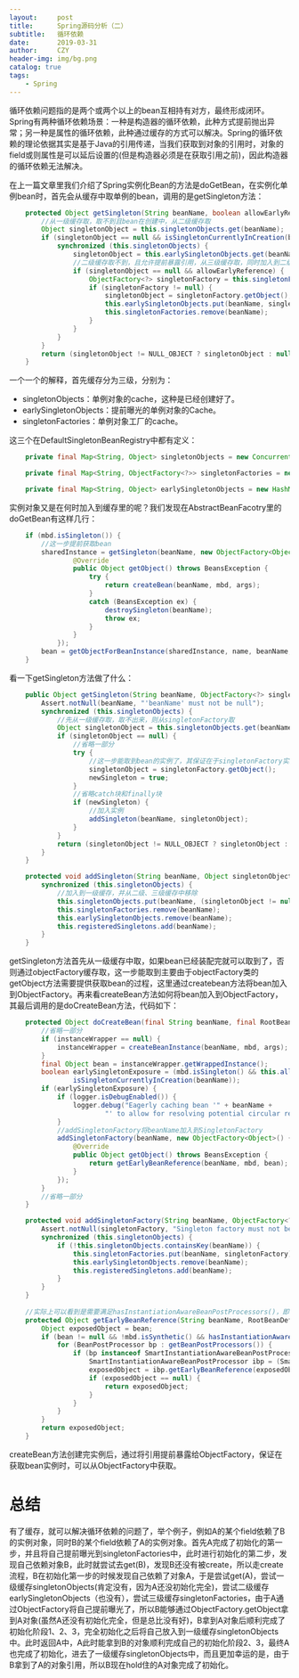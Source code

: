 ```yaml
---
layout:     post
title:      Spring源码分析（二）
subtitle:   循环依赖
date:       2019-03-31
author:     CZY
header-img: img/bg.png
catalog: true
tags:
    - Spring
---
```


循环依赖问题指的是两个或两个以上的bean互相持有对方，最终形成闭环。Spring有两种循环依赖场景：一种是构造器的循环依赖，此种方式提前抛出异常；另一种是属性的循环依赖，此种通过缓存的方式可以解决。Spring的循环依赖的理论依据其实是基于Java的引用传递，当我们获取到对象的引用时，对象的field或则属性是可以延后设置的(但是构造器必须是在获取引用之前)，因此构造器的循环依赖无法解决。

在上一篇文章里我们介绍了Spring实例化Bean的方法是doGetBean，在实例化单例bean时，首先会从缓存中取单例的bean，调用的是getSingleton方法：

```java
	protected Object getSingleton(String beanName, boolean allowEarlyReference) {
        //从一级缓存取，取不到且bean在创建中，从二级缓存取
		Object singletonObject = this.singletonObjects.get(beanName);
		if (singletonObject == null && isSingletonCurrentlyInCreation(beanName)) {
			synchronized (this.singletonObjects) {
				singletonObject = this.earlySingletonObjects.get(beanName);
                //二级缓存取不到，且允许提前暴露引用，从三级缓存取，同时加入到二级缓存中，并从三级缓存中移除
				if (singletonObject == null && allowEarlyReference) {
					ObjectFactory<?> singletonFactory = this.singletonFactories.get(beanName);
					if (singletonFactory != null) {
						singletonObject = singletonFactory.getObject();
						this.earlySingletonObjects.put(beanName, singletonObject);
						this.singletonFactories.remove(beanName);
					}
				}
			}
		}
		return (singletonObject != NULL_OBJECT ? singletonObject : null);
	}
```

一个一个的解释，首先缓存分为三级，分别为：
+ singletonObjects：单例对象的cache，这种是已经创建好了。
+ earlySingletonObjects：提前曝光的单例对象的Cache。
+ singletonFactories：单例对象工厂的cache。

这三个在DefaultSingletonBeanRegistry中都有定义：

```java
	private final Map<String, Object> singletonObjects = new ConcurrentHashMap<String, Object>(64);

	private final Map<String, ObjectFactory<?>> singletonFactories = new HashMap<String, ObjectFactory<?>>(16);

	private final Map<String, Object> earlySingletonObjects = new HashMap<String, Object>(16);
```

实例对象又是在何时加入到缓存里的呢？我们发现在AbstractBeanFacotry里的doGetBean有这样几行：

```java
	if (mbd.isSingleton()) {
        //这一步提前获取bean
		sharedInstance = getSingleton(beanName, new ObjectFactory<Object>() {
				@Override
				public Object getObject() throws BeansException {
					try {
						return createBean(beanName, mbd, args);
                    }
					catch (BeansException ex) {
						destroySingleton(beanName);
						throw ex;
					}
				}
			});
		bean = getObjectForBeanInstance(sharedInstance, name, beanName, mbd);
	}
```

看一下getSingleton方法做了什么：

```java
	public Object getSingleton(String beanName, ObjectFactory<?> singletonFactory) {
		Assert.notNull(beanName, "'beanName' must not be null");
		synchronized (this.singletonObjects) {
            //先从一级缓存取，取不出来，则从singletonFactory取
			Object singletonObject = this.singletonObjects.get(beanName);
			if (singletonObject == null) {
				//省略一部分
				try {
                    //这一步能取到bean的实例了，其保证在于singletonFactory实现的getObject方法，上文可知这是由createBean方法保证，稍后再叙述
					singletonObject = singletonFactory.getObject();
					newSingleton = true;
				}
				//省略catch块和finally块
				if (newSingleton) {
					//加入实例
					addSingleton(beanName, singletonObject);
				}
			}
			return (singletonObject != NULL_OBJECT ? singletonObject : null);
		}
	}

    protected void addSingleton(String beanName, Object singletonObject) {
		synchronized (this.singletonObjects) {
            //加入到一级缓存，并从二级、三级缓存中移除
			this.singletonObjects.put(beanName, (singletonObject != null ? singletonObject : NULL_OBJECT));
			this.singletonFactories.remove(beanName);
			this.earlySingletonObjects.remove(beanName);
			this.registeredSingletons.add(beanName);
		}
	}
```

getSingleton方法首先从一级缓存中取，如果bean已经装配完就可以取到了，否则通过objectFactory缓存取，这一步能取到主要由于objectFactory类的getObject方法需要提供获取bean的过程，这里通过createbean方法将bean加入到ObjectFactory。再来看createBean方法如何将bean加入到ObjectFactory，其最后调用的是doCreateBean方法，代码如下：

```java
	protected Object doCreateBean(final String beanName, final RootBeanDefinition mbd, final Object[] args) {
		//省略一部分
		if (instanceWrapper == null) {
			instanceWrapper = createBeanInstance(beanName, mbd, args);
		}
		final Object bean = instanceWrapper.getWrappedInstance();
		boolean earlySingletonExposure = (mbd.isSingleton() && this.allowCircularReferences &&
				isSingletonCurrentlyInCreation(beanName));
		if (earlySingletonExposure) {
			if (logger.isDebugEnabled()) {
				logger.debug("Eagerly caching bean '" + beanName +
						"' to allow for resolving potential circular references");
			}
			//addSingletonFactory将beanName加入到SingletonFactory
			addSingletonFactory(beanName, new ObjectFactory<Object>() {
				@Override
				public Object getObject() throws BeansException {
					return getEarlyBeanReference(beanName, mbd, bean);
				}
			});
		}
		//省略一部分
	}

	protected void addSingletonFactory(String beanName, ObjectFactory<?> singletonFactory) {
		Assert.notNull(singletonFactory, "Singleton factory must not be null");
		synchronized (this.singletonObjects) {
			if (!this.singletonObjects.containsKey(beanName)) {
				this.singletonFactories.put(beanName, singletonFactory);
				this.earlySingletonObjects.remove(beanName);
				this.registeredSingletons.add(beanName);
			}
		}
	}
	
	//实际上可以看到是需要满足hasInstantiationAwareBeanPostProcessors()，即一些特殊的注解如@Autowired才会把引用暴露
	protected Object getEarlyBeanReference(String beanName, RootBeanDefinition mbd, Object bean) {
		Object exposedObject = bean;
		if (bean != null && !mbd.isSynthetic() && hasInstantiationAwareBeanPostProcessors()) {
			for (BeanPostProcessor bp : getBeanPostProcessors()) {
				if (bp instanceof SmartInstantiationAwareBeanPostProcessor) {
					SmartInstantiationAwareBeanPostProcessor ibp = (SmartInstantiationAwareBeanPostProcessor) bp;
					exposedObject = ibp.getEarlyBeanReference(exposedObject, beanName);
					if (exposedObject == null) {
						return exposedObject;
					}
				}
			}
		}
		return exposedObject;
	}
```

createBean方法创建完实例后，通过将引用提前暴露给ObjectFactory，保证在获取bean实例时，可以从ObjectFactory中获取。

# 总结

有了缓存，就可以解决循环依赖的问题了，举个例子，例如A的某个field依赖了B的实例对象，同时B的某个field依赖了A的实例对象。首先A完成了初始化的第一步，并且将自己提前曝光到singletonFactories中，此时进行初始化的第二步，发现自己依赖对象B，此时就尝试去get(B)，发现B还没有被create，所以走create流程，B在初始化第一步的时候发现自己依赖了对象A，于是尝试get(A)，尝试一级缓存singletonObjects(肯定没有，因为A还没初始化完全)，尝试二级缓存earlySingletonObjects（也没有），尝试三级缓存singletonFactories，由于A通过ObjectFactory将自己提前曝光了，所以B能够通过ObjectFactory.getObject拿到A对象(虽然A还没有初始化完全，但是总比没有好)，B拿到A对象后顺利完成了初始化阶段1、2、3，完全初始化之后将自己放入到一级缓存singletonObjects中。此时返回A中，A此时能拿到B的对象顺利完成自己的初始化阶段2、3，最终A也完成了初始化，进去了一级缓存singletonObjects中，而且更加幸运的是，由于B拿到了A的对象引用，所以B现在hold住的A对象完成了初始化。